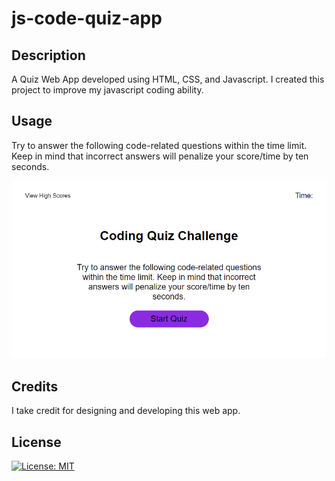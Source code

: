 # js-code-quiz-app

## Description
A Quiz Web App developed using HTML, CSS, and Javascript. I created this project to improve my javascript coding ability.

## Usage

Try to answer the following code-related questions within the time limit. Keep in mind that incorrect answers will penalize your score/time by ten seconds.

[![app screenshot](./assets/images/screenshot.png)](https://gnimelf.github.io/js-code-quiz-app/)

## Credits

I take credit for designing and developing this web app.

## License

[![License: MIT](https://img.shields.io/badge/License-MIT-yellow.svg)](https://opensource.org/licenses/MIT)

